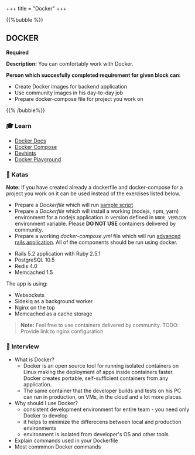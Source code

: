 +++
title = "Docker"
+++

{{%bubble %}}

## DOCKER

**Required**

**Description:** You can comfortably work with Docker.


**Person which succesfully completed requirement for given block can:**

- Create Docker images for backend application
- Use community images in his day-to-day job
- Prepare docker-compose file for project you work on

{{% /bubble%}}

### 🎓 Learn
  - [Docker Docs](https://docs.docker.com/)
  - [Docker Compose](https://docs.docker.com/compose/compose-file/)
  - [Devhints](https://devhints.io/docker)
  - [Docker Playground](https://labs.play-with-docker.com)

### 📝 Katas
**Note:**
If you have created already a dockerfile and docker-compose for a project you work on it can be used instead of the exercises listed below.

- Prepare a *Dockerfile* which will run [sample script](https://github.com/Selleo/docker_sample_script)
- Prepare a *Dockerfile* which will install a working (nodejs, npm, yarn) environment for a nodejs application in version defined in `NODE_VERSION` environment variable. Please **DO NOT USE** containers delivered by community.
- Prepare a working *docker-compose.yml* file which will run [advanced rails application](https://github.com/Selleo/docker_sample_app). All of the components should be run using docker.

* Rails 5.2 application with Ruby 2.5.1
* PostgreSQL 10.5
* Redis 4.0
* Memcached 1.5

The app is using:

* Websockets
* Sidekiq as a background worker
* Nginx on the top
* Memcached as a cache storage

> **Note:**
> Feel free to use containers delivered by community.
TODO: Provide link to nginx configuration

### 🎤 Interview
- What is Docker?
  - Docker is an open source tool for running isolated containers on Linux making the deployment of apps inside containers faster. Docker creates portable, self-sufficient containers from any application.
  - The same container that the developer builds and tests on his PC can run in production, on VMs, in the cloud and a lot more places.
- Why should I use Docker?
  - consistent development environment for entire team - you need only Docker to develop
  - it helps to minimize the differecens between local and production environments
  - environment is isolated from developer's OS and other tools
- Explain commands used in your Dockerfile
- Most commmon Docker commands







